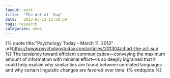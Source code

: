 ```yaml
---
layout: post
title:  "The Art of 'Sup"
date:   2013-03-11 11:59:59
tags: research
categories: news
---
```


{% quote title:"Psychology Today - March 11, 2013" url:https://www.psychologytoday.com/articles/201304/chart-the-art-sup %}
The tendency toward efficient communication—conveying the maximum amount of information
with minimal effort—is so deeply ingrained that it could help explain why similarities
are found between unrelated languages and why certain linguistic changes are favored over time.
{% endquote %}
